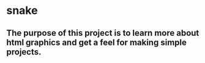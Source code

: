# snake

## The purpose of this project is to learn more about html graphics and get a feel for making simple projects.
